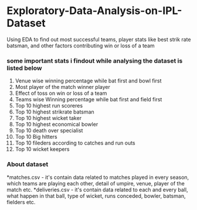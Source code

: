 # Exploratory-Data-Analysis-on-IPL-Dataset
Using EDA to find out most successful teams, player stats like best strik rate batsman, and other factors contributing win or loss of a team

### some important stats i findout while analysing the dataset is listed below 
1. Venue wise winning percentage while bat first and bowl first 
2. Most player of the match winner player 
3. Effect of toss on win or loss of a team 
4. Teams wise Winning percentage while bat first and field first 
5. Top 10 highest run scoreres 
6. Top 10 highest strikrate batsman 
7. Top 10 highest wicket taker 
8. Top 10 highest economical bowler 
9. Top 10 death over specialist 
10. Top 10 Big hitters 
11. Top 10 fileders according to catches and run outs 
12. Top 10 wicket keepers 


### About dataset 
*matches.csv - it's contain data related to matches played in every season, which teams are playing each other, detail of umpire, venue, player of the match etc.
*deliveries.csv - it's contain data related to each and every ball, what happen in that ball, type of wicket, runs conceded, bowler, batsman, fielders etc.


